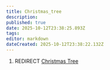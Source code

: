```yaml
---
title: Christmas_tree
description: 
published: true
date: 2025-10-12T23:38:25.893Z
tags: 
editor: markdown
dateCreated: 2025-10-12T23:38:22.132Z
---
```


1.  REDIRECT [Christmas Tree](Christmas_Tree "wikilink")